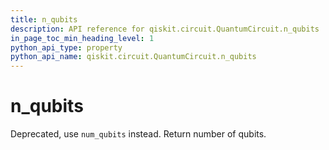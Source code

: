 ```yaml
---
title: n_qubits
description: API reference for qiskit.circuit.QuantumCircuit.n_qubits
in_page_toc_min_heading_level: 1
python_api_type: property
python_api_name: qiskit.circuit.QuantumCircuit.n_qubits
---
```


# n\_qubits

Deprecated, use `num_qubits` instead. Return number of qubits.

